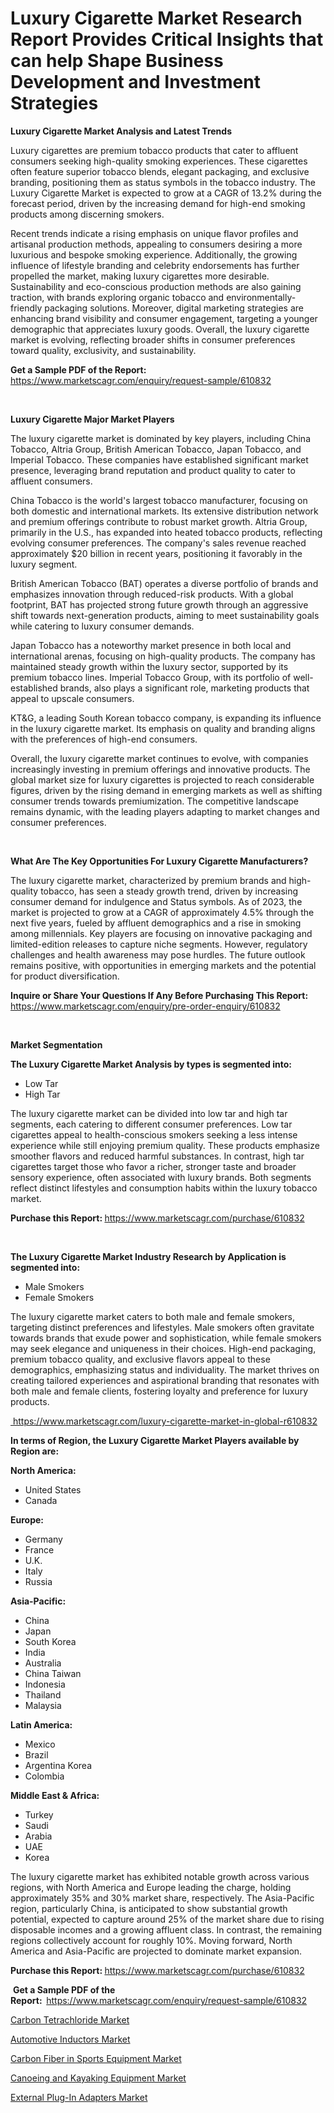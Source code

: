 <p><h1>Luxury Cigarette Market Research Report Provides Critical Insights that can help Shape Business Development and Investment Strategies</h1></p><p><strong>Luxury Cigarette Market Analysis and Latest Trends</strong></p>
<p><p>Luxury cigarettes are premium tobacco products that cater to affluent consumers seeking high-quality smoking experiences. These cigarettes often feature superior tobacco blends, elegant packaging, and exclusive branding, positioning them as status symbols in the tobacco industry. The Luxury Cigarette Market is expected to grow at a CAGR of 13.2% during the forecast period, driven by the increasing demand for high-end smoking products among discerning smokers.</p><p>Recent trends indicate a rising emphasis on unique flavor profiles and artisanal production methods, appealing to consumers desiring a more luxurious and bespoke smoking experience. Additionally, the growing influence of lifestyle branding and celebrity endorsements has further propelled the market, making luxury cigarettes more desirable. Sustainability and eco-conscious production methods are also gaining traction, with brands exploring organic tobacco and environmentally-friendly packaging solutions. Moreover, digital marketing strategies are enhancing brand visibility and consumer engagement, targeting a younger demographic that appreciates luxury goods. Overall, the luxury cigarette market is evolving, reflecting broader shifts in consumer preferences toward quality, exclusivity, and sustainability.</p></p>
<p><strong>Get a Sample PDF of the Report:&nbsp;</strong> <a href="https://www.marketscagr.com/enquiry/request-sample/610832?utm_campaign=1339&utm_medium=2&utm_source=Github&utm_content=ia&utm_term=29092024&utm_id=luxury-cigarette">https://www.marketscagr.com/enquiry/request-sample/610832</a></p>
<p>&nbsp;</p>
<p><strong>Luxury Cigarette Major Market Players</strong></p>
<p><p>The luxury cigarette market is dominated by key players, including China Tobacco, Altria Group, British American Tobacco, Japan Tobacco, and Imperial Tobacco. These companies have established significant market presence, leveraging brand reputation and product quality to cater to affluent consumers. </p><p>China Tobacco is the world's largest tobacco manufacturer, focusing on both domestic and international markets. Its extensive distribution network and premium offerings contribute to robust market growth. Altria Group, primarily in the U.S., has expanded into heated tobacco products, reflecting evolving consumer preferences. The company's sales revenue reached approximately $20 billion in recent years, positioning it favorably in the luxury segment.</p><p>British American Tobacco (BAT) operates a diverse portfolio of brands and emphasizes innovation through reduced-risk products. With a global footprint, BAT has projected strong future growth through an aggressive shift towards next-generation products, aiming to meet sustainability goals while catering to luxury consumer demands.</p><p>Japan Tobacco has a noteworthy market presence in both local and international arenas, focusing on high-quality products. The company has maintained steady growth within the luxury sector, supported by its premium tobacco lines. Imperial Tobacco Group, with its portfolio of well-established brands, also plays a significant role, marketing products that appeal to upscale consumers.</p><p>KT&G, a leading South Korean tobacco company, is expanding its influence in the luxury cigarette market. Its emphasis on quality and branding aligns with the preferences of high-end consumers.</p><p>Overall, the luxury cigarette market continues to evolve, with companies increasingly investing in premium offerings and innovative products. The global market size for luxury cigarettes is projected to reach considerable figures, driven by the rising demand in emerging markets as well as shifting consumer trends towards premiumization. The competitive landscape remains dynamic, with the leading players adapting to market changes and consumer preferences.</p></p>
<p>&nbsp;</p>
<p><strong>What Are The Key Opportunities For Luxury Cigarette Manufacturers?</strong></p>
<p><p>The luxury cigarette market, characterized by premium brands and high-quality tobacco, has seen a steady growth trend, driven by increasing consumer demand for indulgence and Status symbols. As of 2023, the market is projected to grow at a CAGR of approximately 4.5% through the next five years, fueled by affluent demographics and a rise in smoking among millennials. Key players are focusing on innovative packaging and limited-edition releases to capture niche segments. However, regulatory challenges and health awareness may pose hurdles. The future outlook remains positive, with opportunities in emerging markets and the potential for product diversification.</p></p>
<p><strong>Inquire or Share Your Questions If Any Before Purchasing This Report:</strong> <a href="https://www.marketscagr.com/enquiry/pre-order-enquiry/610832?utm_campaign=1339&utm_medium=2&utm_source=Github&utm_content=ia&utm_term=29092024&utm_id=luxury-cigarette">https://www.marketscagr.com/enquiry/pre-order-enquiry/610832</a></p>
<p>&nbsp;</p>
<p><strong>Market Segmentation</strong></p>
<p><strong>The Luxury Cigarette Market Analysis by types is segmented into:</strong></p>
<p><ul><li>Low Tar</li><li>High Tar</li></ul></p>
<p><p>The luxury cigarette market can be divided into low tar and high tar segments, each catering to different consumer preferences. Low tar cigarettes appeal to health-conscious smokers seeking a less intense experience while still enjoying premium quality. These products emphasize smoother flavors and reduced harmful substances. In contrast, high tar cigarettes target those who favor a richer, stronger taste and broader sensory experience, often associated with luxury brands. Both segments reflect distinct lifestyles and consumption habits within the luxury tobacco market.</p></p>
<p><strong>Purchase this Report:&nbsp;</strong><a href="https://www.marketscagr.com/purchase/610832?utm_campaign=1339&utm_medium=2&utm_source=Github&utm_content=ia&utm_term=29092024&utm_id=luxury-cigarette">https://www.marketscagr.com/purchase/610832</a></p>
<p>&nbsp;</p>
<p><strong>The Luxury Cigarette Market Industry Research by Application is segmented into:</strong></p>
<p><ul><li>Male Smokers</li><li>Female Smokers</li></ul></p>
<p><p>The luxury cigarette market caters to both male and female smokers, targeting distinct preferences and lifestyles. Male smokers often gravitate towards brands that exude power and sophistication, while female smokers may seek elegance and uniqueness in their choices. High-end packaging, premium tobacco quality, and exclusive flavors appeal to these demographics, emphasizing status and individuality. The market thrives on creating tailored experiences and aspirational branding that resonates with both male and female clients, fostering loyalty and preference for luxury products.</p></p>
<p><a href="https://www.marketscagr.com/luxury-cigarette-market-in-global-r610832?utm_campaign=1339&utm_medium=2&utm_source=Github&utm_content=ia&utm_term=29092024&utm_id=luxury-cigarette">&nbsp;https://www.marketscagr.com/luxury-cigarette-market-in-global-r610832</a></p>
<p><strong>In terms of Region, the Luxury Cigarette Market Players available by Region are:</strong></p>
<p>
    <p> <strong> North America: </strong>
        <ul>
            <li>United States</li>
            <li>Canada</li>
        </ul>
        </p> 
    <p> <strong> Europe: </strong>
        <ul>
            <li>Germany</li>
            <li>France</li>
            <li>U.K.</li>
            <li>Italy</li>
            <li>Russia</li>
        </ul>
        </p> 
    <p> <strong> Asia-Pacific: </strong>
        <ul>
            <li>China</li>
            <li>Japan</li>
            <li>South Korea</li>
            <li>India</li>
            <li>Australia</li>
            <li>China Taiwan</li>
            <li>Indonesia</li>
            <li>Thailand</li>
            <li>Malaysia</li>
        </ul>
        </p> 
    <p> <strong> Latin America: </strong>
        <ul>
            <li>Mexico</li>
            <li>Brazil</li>
            <li>Argentina Korea</li>
            <li>Colombia</li>
        </ul>
        </p> 
    <p> <strong> Middle East & Africa: </strong>
        <ul>
            <li>Turkey</li>
            <li>Saudi</li>
            <li>Arabia</li>
            <li>UAE</li>
            <li>Korea</li>
        </ul>
    </p>
    </p>
<p><p>The luxury cigarette market has exhibited notable growth across various regions, with North America and Europe leading the charge, holding approximately 35% and 30% market share, respectively. The Asia-Pacific region, particularly China, is anticipated to show substantial growth potential, expected to capture around 25% of the market share due to rising disposable incomes and a growing affluent class. In contrast, the remaining regions collectively account for roughly 10%. Moving forward, North America and Asia-Pacific are projected to dominate market expansion.</p></p>
<p><strong>Purchase this Report: </strong><a href="https://www.marketscagr.com/purchase/610832?utm_campaign=1339&utm_medium=2&utm_source=Github&utm_content=ia&utm_term=29092024&utm_id=luxury-cigarette">https://www.marketscagr.com/purchase/610832</a></p>
<p>&nbsp;<strong>Get a Sample PDF of the Report:&nbsp;&nbsp;</strong><a href="https://www.marketscagr.com/enquiry/request-sample/610832?utm_campaign=1339&utm_medium=2&utm_source=Github&utm_content=ia&utm_term=29092024&utm_id=luxury-cigarette">https://www.marketscagr.com/enquiry/request-sample/610832</a></p>
<p><strong></strong></p>
<p><p><a href="https://www.linkedin.com/pulse/global-market-pulse-trends-growth-analysis-carbon-tetrachloride-ogwhf?utm_campaign=1339&utm_medium=2&utm_source=Github&utm_content=ia&utm_term=29092024&utm_id=luxury-cigarette">Carbon Tetrachloride Market</a></p><p><a href="https://issuu.com/reportprime-2/docs/automotive-inductors-market-size-20_19788cbfd6a4e7?utm_campaign=1339&utm_medium=2&utm_source=Github&utm_content=ia&utm_term=29092024&utm_id=luxury-cigarette">Automotive Inductors Market</a></p><p><a href="https://www.linkedin.com/pulse/global-carbon-fiber-sports-equipment-market-trends-insights-d4jrf?utm_campaign=1339&utm_medium=2&utm_source=Github&utm_content=ia&utm_term=29092024&utm_id=luxury-cigarette">Carbon Fiber in Sports Equipment Market</a></p><p><a href="https://www.linkedin.com/pulse/canoeing-kayaking-equipment-market-trends-growth-outlook-2024-n9rjc?utm_campaign=1339&utm_medium=2&utm_source=Github&utm_content=ia&utm_term=29092024&utm_id=luxury-cigarette">Canoeing and Kayaking Equipment Market</a></p><p><a href="https://issuu.com/reportprime-2/docs/external-plug-in-adapters-market-si_fc846ec4e57801?utm_campaign=1339&utm_medium=2&utm_source=Github&utm_content=ia&utm_term=29092024&utm_id=luxury-cigarette">External Plug-In Adapters Market</a></p></p>